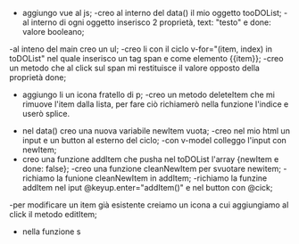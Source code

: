 <!-- Descrizione:
Rifare l'esercizio della to do list visto insieme a lezione.
Ogni oggetto dovra' avere almeno due proprietà:
text, una stringa che indica il testo del todo
done, un booleano (true/false) che indica se il todo è stato fatto oppure no; -->
- aggiungo vue al js;
-creo al interno del data() il mio oggetto tooDOList;
-al interno di ogni oggetto inserisco 2 proprietà, text: "testo" e done: valore booleano;

<!-- MILESTONE 1
Stampare all'interno di una lista HTML un item per ogni todo.
Se la proprietà done è uguale a true, visualizzare il testo del todo sbarrato. -->
-al inteno del main creo un ul;
-creo li con il ciclo v-for="(item, index) in toDOList" nel quale inserisco un tag span e come elemento {{item}};
-creo un metodo che al click sul span mi restituisce il valore opposto della proprietà done;
<!-- 
MILESTONE 2
Visualizzare a fianco ad ogni item ha una "x": cliccando su di essa, il todo viene rimosso dalla lista. -->
- aggiungo  li un icona fratello di p;
-creo un metodo deleteItem che mi rimuove l'item dalla lista, per fare ciò richiamerò nella funzione l'indice e userò splice.

<!-- 
MILESTONE 3
Predisporre un campo di input testuale e un pulsante "aggiungi": cliccando sul pulsante o premendo il tasto invio, il testo digitato viene letto e utilizzato per creare un nuovo todo, che quindi viene aggiunto alla lista dei todo esistenti. -->
- nel data() creo una nuova variabile newItem vuota;
-creo nel mio html un input e un button al esterno del ciclo;
-con v-model colleggo l'input con newItem;
- creo una funzione addItem che pusha nel toDOList l'array {newItem e done: false};
-creo una funzione cleanNewItem per svuotare newitem;
-richiamo la funione cleanNewItem in addItem;
-richiamo la funzine addItem nel iput @keyup.enter="addItem()" e nel button con @cick;  
<!-- 
Bonus:
1 - cliccando sul testo dell'item, invertire il valore della proprietà done del todo corrispondente (se done era uguale a false, impostare true e viceversa) -->


<!-- 2 -  aggiungere un altro bottone che permetta la modifica di un task gia' esistente -->
-per modificare un item già esistente creiamo un icona a cui aggiungiamo al click il metodo editItem;
- nella funzione s
